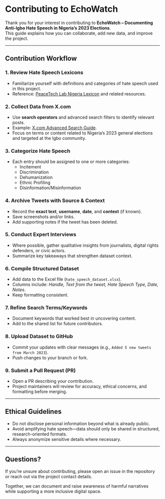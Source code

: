 # Contributing to EchoWatch

Thank you for your interest in contributing to **EchoWatch – Documenting Anti-Igbo Hate Speech in Nigeria’s 2023 Elections**.  
This guide explains how you can collaborate, add new data, and improve the project.

---

## Contribution Workflow

### 1. Review Hate Speech Lexicons
- Familiarize yourself with definitions and categories of hate speech used in this project.  
- Reference: [PeaceTech Lab Nigeria Lexicon](https://www.peacetechlab.org/nigeria-lexicon) and related resources.

### 2. Collect Data from X.com
- Use **search operators** and advanced search filters to identify relevant posts.  
- Example: [X.com Advanced Search Guide](https://help.x.com/en/using-x/x-advanced-search).  
- Focus on terms or content related to Nigeria’s 2023 general elections and targeted at the Igbo community.

### 3. Categorize Hate Speech
- Each entry should be assigned to one or more categories:  
  - Incitement  
  - Discrimination  
  - Dehumanization  
  - Ethnic Profiling  
  - Disinformation/Misinformation  

### 4. Archive Tweets with Source & Context
- Record the **exact text**, **username**, **date**, and **context** (if known).  
- Save screenshots and/or links.  
- Add supporting notes if the tweet has been deleted.

### 5. Conduct Expert Interviews
- Where possible, gather qualitative insights from journalists, digital rights defenders, or civic actors.  
- Summarize key takeaways that strengthen dataset context.

### 6. Compile Structured Dataset
- Add data to the Excel file (`hate_speech_dataset.xlsx`).  
- Columns include: *Handle, Text from the tweet, Hate Speech Type, Date, Notes*.  
- Keep formatting consistent.

### 7. Refine Search Terms/Keywords
- Document keywords that worked best in uncovering content.  
- Add to the shared list for future contributors.

### 8. Upload Dataset to GitHub
- Commit your updates with clear messages (e.g., `Added 5 new tweets from March 2023`).  
- Push changes to your branch or fork.

### 9. Submit a Pull Request (PR)
- Open a PR describing your contribution.  
- Project maintainers will review for accuracy, ethical concerns, and formatting before merging.

---

## Ethical Guidelines
- Do not disclose personal information beyond what is already public.  
- Avoid amplifying hate speech—data should only be shared in structured, research-oriented formats.  
- Always anonymize sensitive details where necessary.  

---

## Questions?
If you’re unsure about contributing, please open an issue in the repository or reach out via the project contact details.

Together, we can document and raise awareness of harmful narratives while supporting a more inclusive digital space.

